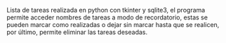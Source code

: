 Lista de tareas realizada en python con tkinter y sqlite3, el programa permite acceder nombres de tareas a modo de recordatorio, estas se pueden marcar como realizadas o dejar sin marcar hasta que se realicen, por último, permite eliminar las tareas deseadas.